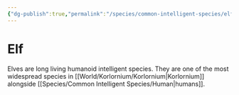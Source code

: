 ```yaml
---
{"dg-publish":true,"permalink":"/species/common-intelligent-species/elf/","created":"2025-03-01T12:54:48.413-07:00"}
---
```


# Elf
Elves are long living humanoid intelligent species. They are one of the most widespread species in [[World/Korlornium/Korlornium\|Korlornium]] alongside [[Species/Common Intelligent Species/Human\|humans]]. 